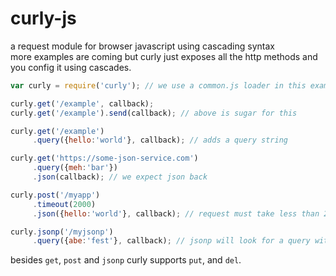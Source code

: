 # curly-js

a request module for browser javascript using cascading syntax  
more examples are coming but curly just exposes all the http methods and you config it using cascades.

``` js
var curly = require('curly'); // we use a common.js loader in this example

curly.get('/example', callback);
curly.get('/example').send(callback); // above is sugar for this

curly.get('/example')
	 .query({hello:'world'}, callback); // adds a query string

curly.get('https://some-json-service.com')
	 .query({meh:'bar'})
	 .json(callback); // we expect json back

curly.post('/myapp')
	 .timeout(2000)
	 .json({hello:'world'}, callback); // request must take less than 2s and we send and expect json

curly.jsonp('/myjsonp')
     .query({abe:'fest'}, callback); // jsonp will look for a query with the format name=? to insert the callback. If none present it will add callback=?

```

besides `get`, `post` and `jsonp` curly supports `put`, and `del`.  